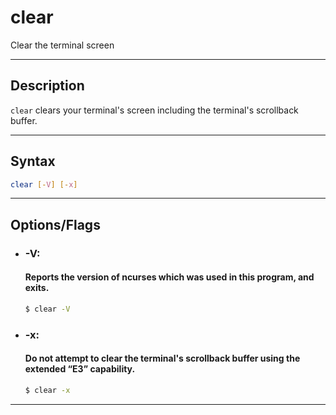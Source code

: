 # clear
Clear the terminal screen

---

## Description
`clear` clears your terminal's screen including the terminal's scrollback buffer.

---

## Syntax
```bash
clear [-V] [-x]
```

---

## Options/Flags
- ### -V:
  #### Reports the version of ncurses which was used in this program, and exits.
    ```bash
    $ clear -V
    ```
- ### -x:
  #### Do not attempt to clear the terminal's scrollback buffer using the extended “E3” capability.
    ```bash
    $ clear -x
    ```

---

